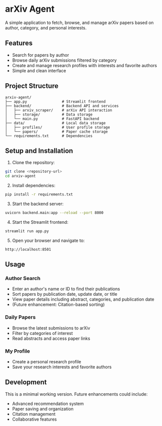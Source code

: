 # arXiv Agent

A simple application to fetch, browse, and manage arXiv papers based on author, category, and personal interests.

## Features

- Search for papers by author
- Browse daily arXiv submissions filtered by category
- Create and manage research profiles with interests and favorite authors
- Simple and clean interface

## Project Structure

```
arxiv-agent/
├── app.py                # Streamlit frontend
├── backend/              # Backend API and services
│   ├── arxiv_scraper/    # arXiv API interaction
│   ├── storage/          # Data storage
│   └── main.py           # FastAPI backend
├── data/                 # Local data storage
│   ├── profiles/         # User profile storage
│   └── papers/           # Paper cache storage
└── requirements.txt      # Dependencies
```

## Setup and Installation

1. Clone the repository:
```bash
git clone <repository-url>
cd arxiv-agent
```

2. Install dependencies:
```bash
pip install -r requirements.txt
```

3. Start the backend server:
```bash
uvicorn backend.main:app --reload --port 8000
```

4. Start the Streamlit frontend:
```bash
streamlit run app.py
```

5. Open your browser and navigate to:
```
http://localhost:8501
```

## Usage

### Author Search
- Enter an author's name or ID to find their publications
- Sort papers by publication date, update date, or title
- View paper details including abstract, categories, and publication date
- (Future enhancement: Citation-based sorting)

### Daily Papers
- Browse the latest submissions to arXiv
- Filter by categories of interest
- Read abstracts and access paper links

### My Profile
- Create a personal research profile
- Save your research interests and favorite authors

## Development

This is a minimal working version. Future enhancements could include:
- Advanced recommendation system
- Paper saving and organization
- Citation management
- Collaborative features
